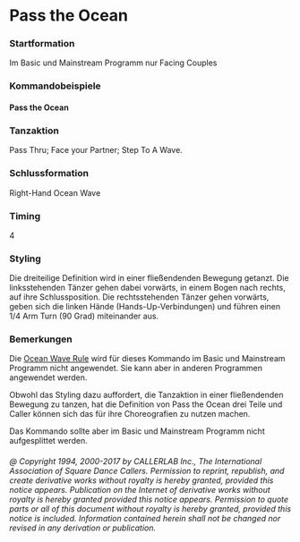 
# Pass the Ocean

### Startformation

Im Basic und Mainstream Programm nur Facing Couples

### Kommandobeispiele

#### Pass the Ocean

### Tanzaktion

Pass Thru; Face your Partner; Step To A Wave.

### Schlussformation

Right-Hand Ocean Wave

### Timing

4

### Styling

Die dreiteilige Definition wird in einer fließendenden Bewegung getanzt. Die linksstehenden Tänzer
gehen dabei vorwärts, in einem Bogen nach rechts, auf ihre Schlussposition. Die rechtsstehenden Tänzer
gehen vorwärts, geben sich die linken Hände (Hands-Up-Verbindungen) und führen einen 1/4 Arm Turn (90
Grad) miteinander aus.

### Bemerkungen

Die [Ocean Wave Rule](../b2/ocean_wave_rule.md) wird für dieses Kommando im Basic und Mainstream Programm nicht
angewendet. Sie kann aber in anderen Programmen angewendet werden.

Obwohl das Styling dazu auffordert, die Tanzaktion in einer fließendenden Bewegung zu tanzen, hat die
Definition von Pass the Ocean drei Teile und Caller können sich das für ihre Choreografien zu nutzen machen.

Das Kommando sollte aber im Basic und Mainstream Programm nicht aufgesplittet werden.

###### @ Copyright 1994, 2000-2017 by CALLERLAB Inc., The International Association of Square Dance Callers. Permission to reprint, republish, and create derivative works without royalty is hereby granted, provided this notice appears. Publication on the Internet of derivative works without royalty is hereby granted provided this notice appears. Permission to quote parts or all of this document without royalty is hereby granted, provided this notice is included. Information contained herein shall not be changed nor revised in any derivation or publication.